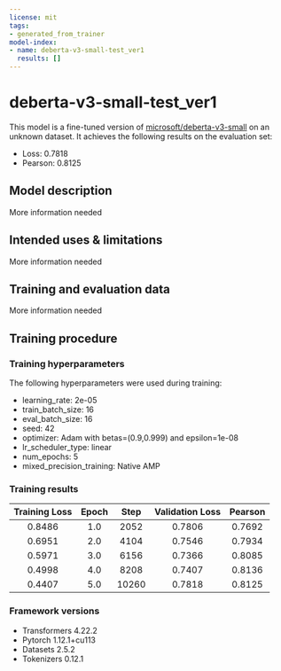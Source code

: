 ```yaml
---
license: mit
tags:
- generated_from_trainer
model-index:
- name: deberta-v3-small-test_ver1
  results: []
---
```


<!-- This model card has been generated automatically according to the information the Trainer had access to. You
should probably proofread and complete it, then remove this comment. -->

# deberta-v3-small-test_ver1

This model is a fine-tuned version of [microsoft/deberta-v3-small](https://huggingface.co/microsoft/deberta-v3-small) on an unknown dataset.
It achieves the following results on the evaluation set:
- Loss: 0.7818
- Pearson: 0.8125

## Model description

More information needed

## Intended uses & limitations

More information needed

## Training and evaluation data

More information needed

## Training procedure

### Training hyperparameters

The following hyperparameters were used during training:
- learning_rate: 2e-05
- train_batch_size: 16
- eval_batch_size: 16
- seed: 42
- optimizer: Adam with betas=(0.9,0.999) and epsilon=1e-08
- lr_scheduler_type: linear
- num_epochs: 5
- mixed_precision_training: Native AMP

### Training results

| Training Loss | Epoch | Step  | Validation Loss | Pearson |
|:-------------:|:-----:|:-----:|:---------------:|:-------:|
| 0.8486        | 1.0   | 2052  | 0.7806          | 0.7692  |
| 0.6951        | 2.0   | 4104  | 0.7546          | 0.7934  |
| 0.5971        | 3.0   | 6156  | 0.7366          | 0.8085  |
| 0.4998        | 4.0   | 8208  | 0.7407          | 0.8136  |
| 0.4407        | 5.0   | 10260 | 0.7818          | 0.8125  |


### Framework versions

- Transformers 4.22.2
- Pytorch 1.12.1+cu113
- Datasets 2.5.2
- Tokenizers 0.12.1
